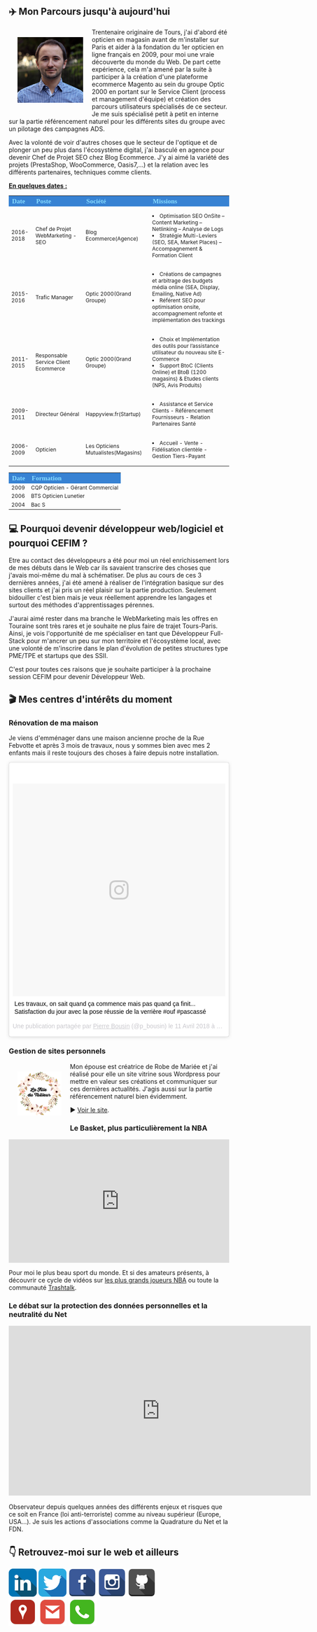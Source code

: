 <h2>✈️ Mon Parcours jusqu'à aujourd'hui</h2>
<p><img src="https://raw.githubusercontent.com/3615pbn/Pierre-Bousin/master/portrait.jpg" style="float:left; padding: 20px; width:150px; height: 150px" alt="Portrait">Trentenaire originaire de Tours, j'ai d'abord été opticien en magasin avant de m'installer sur Paris et aider à la fondation du 1er opticien en ligne français en 2009, pour moi une vraie découverte du monde du Web. De part cette expérience, cela m'a amené par la suite à participer à la création d'une plateforme ecommerce Magento au sein du groupe Optic 2000 en portant sur le Service Client (process et management d'équipe) et création des parcours utilisateurs spécialisés de ce secteur. Je me suis spécialisé petit à petit en interne sur la partie référencement naturel pour les différents sites du groupe avec un pilotage des campagnes ADS.</p>
<p>Avec la volonté de voir d'autres choses que le secteur de l'optique et de plonger un peu plus dans l'écosystème digital, j'ai basculé en agence pour devenir Chef de Projet SEO chez Blog Ecommerce. J'y ai aimé la variété des projets (PrestaShop, WooCommerce, Oasis7,...) et la relation avec les différents partenaires, techniques comme clients.</p>

<p style="font-weight:bold; text-decoration:underline;">En quelques dates :</p>
<p>
<table width="100%">
 <tr>
	<th style="background-color: #3782d3;color:#88dcff; text-align: left; font-family: Architects Daughter; font-size:15px; font-weight: bold; width=10%;">Date</th>
	<th style="background-color: #3782d3;color:#88dcff; text-align: left; font-family: Architects Daughter; font-size:15px; font-weight: bold; width=25%;">Poste</th>
	<th style="background-color: #3782d3;color:#88dcff; text-align: left; font-family: Architects Daughter; font-size:15px; font-weight: bold; width=15%;">Société</th>
	<th style="background-color: #3782d3;color:#88dcff; text-align: left; font-family: Architects Daughter; font-size:15px; font-weight: bold; width=50%;">Missions</th>
 </tr>
 <tr>
	<td style="text-align: left; font-size:12px; width=10%;">2016-2018</td>
	<td style="text-align: left; font-size:12px; width=25%;">Chef de Projet WebMarketing - SEO</td>
	<td style="text-align: left; font-size:12px; width=15%;"><p>Blog Ecommerce(Agence)</p></td>
	<td style="text-align: left; font-size:12px; width=50%;">
	<p>
			<li>Optimisation SEO OnSite – Content Marketing – Netlinking – Analyse de Logs</li>
			<li>Stratégie Multi-Leviers (SEO, SEA, Market Places) – Accompagnement & Formation Client</li>
	</p>
	</td>
 </tr>
 <tr>
	<td style="text-align: left; font-size:12px; width=10%;">2015-2016</td>
	<td style="text-align: left; font-size:12px; width=25%;">Trafic Manager</td>
	<td style="text-align: left; font-size:12px; width=15%;"><p>Optic 2000(Grand Groupe)</td>
	<td style="text-align: left; font-size:12px; width=50%;">
	<p>
			<li>Créations de campagnes et arbitrage des budgets média online (SEA, Display, Emailing, Native Ad)</li>
			<li>Référent SEO pour optimisation onsite, accompagnement refonte et implémentation des trackings</li>
	</p>
	</td>
 </tr>
 <tr>
	<td style="text-align: left; font-size:12px; width=10%;">2011-2015</td>
	<td style="text-align: left; font-size:12px; width=25%;">Responsable Service Client Ecommerce</td>
	<td style="text-align: left; font-size:12px; width=15%;"><p>Optic 2000(Grand Groupe)</p></td>
	<td style="text-align: left; font-size:12px; width=50%;">
	<p>
			<li>Choix et Implémentation des outils pour l’assistance utilisateur du nouveau site E-Commerce</li>
			<li>Support BtoC (Clients Online) et BtoB (1200 magasins) & Etudes clients (NPS, Avis Produits)</li>
	</p>
	</td>
 </tr>
 <tr>
	<td style="text-align: left; font-size:12px; width=10%;">2009-2011</td>
	<td style="text-align: left; font-size:12px; width=25%;">Directeur Général</td>
	<td style="text-align: left; font-size:12px; width=15%;"><p>Happyview.fr(Startup)</p></td>
	<td style="text-align: left; font-size:12px; width=50%;">
	<p>
			<li>Assistance et Service Clients - Référencement Fournisseurs - Relation Partenaires Santé</li>
	</p>
	</td>
 </tr>
 <tr>
	<td style="text-align: left; font-size:12px; width=10%;">2006-2009</td>
	<td style="text-align: left; font-size:12px; width=25%;">Opticien</td>
	<td style="text-align: left; font-size:12px; width=15%;"><p>Les Opticiens Mutualistes(Magasins)</p></td>
	<td style="text-align: left; font-size:12px; width=50%;">
	<p>
			<li>Accueil - Vente - Fidélisation clientèle - Gestion Tiers-Payant	</li>
	</p>
	</td>
 </tr>
</table>
</p>

<p>
<table width="100%">
 <tr>
	<th style="background-color: #3782d3;color:#88dcff; text-align: left; font-family: Architects Daughter; font-size:15px; font-weight: bold; width=10%;">Date</th>
	<th style="background-color: #3782d3;color:#88dcff; text-align: left; font-family: Architects Daughter; font-size:15px; font-weight: bold; width=90%;">Formation</th>
 </tr>
 <tr>
	<td style="text-align: left; font-size:12px; width=10%;">2009</td>
	<td style="text-align: left; font-size:12px; width=90%;">CQP Opticien - Gérant Commercial</td>
 </tr>
  <tr>
	<td style="text-align: left; font-size:12px; width=10%;">2006</td>
	<td style="text-align: left; font-size:12px; width=90%;">BTS Opticien Lunetier</td>
 </tr>
  <tr>
	<td style="text-align: left; font-size:12px; width=10%;">2004</td>
	<td style="text-align: left; font-size:12px; width=90%;">Bac S</td>
 </tr>
</table>
</p>

<h2>💻 Pourquoi devenir développeur web/logiciel  et pourquoi CEFIM ?</h2>
<p>Etre au contact des développeurs a été pour moi un réel enrichissement lors de mes débuts dans le Web car ils savaient transcrire des choses que j'avais moi-même du mal à schématiser. De plus au cours de ces 3 dernières années, j'ai été amené à réaliser de l'intégration basique sur des sites clients et j'ai pris un réel plaisir sur la partie production. Seulement bidouiller c'est bien mais je veux réellement apprendre les langages et surtout des méthodes d'apprentissages pérennes.</p>
<p>J'aurai aimé rester dans ma branche le WebMarketing mais les offres en Touraine sont très rares et je souhaite ne plus faire de trajet Tours-Paris.
Ainsi, je vois l'opportunité de me spécialiser en tant que Développeur Full-Stack pour m'ancrer un peu sur mon territoire et l'écosystème local, avec une volonté de m'inscrire dans le plan d'évolution de petites structures type PME/TPE et startups que des SSII.</p>
<p>C'est pour toutes ces raisons que je souhaite participer à la prochaine session CEFIM pour devenir Développeur Web.</p>

<h2>🎬 Mes centres d'intérêts du moment</h2>
<h3>Rénovation de ma maison</h3>
<p>Je viens d'emménager dans une maison ancienne proche de la Rue Febvotte et après 3 mois de travaux, nous y sommes bien avec mes 2 enfants mais il reste toujours des choses à faire depuis notre installation.
<blockquote class="instagram-media" data-instgrm-captioned data-instgrm-permalink="https://www.instagram.com/p/BhbcSviBk1r/" data-instgrm-version="8" style=" background:#FFF; border:0; border-radius:3px; box-shadow:0 0 1px 0 rgba(0,0,0,0.5),0 1px 10px 0 rgba(0,0,0,0.15); margin: 1px; max-width:658px; padding:0; width:99.375%; width:-webkit-calc(100% - 2px); width:calc(100% - 2px);"><div style="padding:8px;"> <div style=" background:#F8F8F8; line-height:0; margin-top:40px; padding:50.0% 0; text-align:center; width:100%;"> <div style=" background:url(data:image/png;base64,iVBORw0KGgoAAAANSUhEUgAAACwAAAAsCAMAAAApWqozAAAABGdBTUEAALGPC/xhBQAAAAFzUkdCAK7OHOkAAAAMUExURczMzPf399fX1+bm5mzY9AMAAADiSURBVDjLvZXbEsMgCES5/P8/t9FuRVCRmU73JWlzosgSIIZURCjo/ad+EQJJB4Hv8BFt+IDpQoCx1wjOSBFhh2XssxEIYn3ulI/6MNReE07UIWJEv8UEOWDS88LY97kqyTliJKKtuYBbruAyVh5wOHiXmpi5we58Ek028czwyuQdLKPG1Bkb4NnM+VeAnfHqn1k4+GPT6uGQcvu2h2OVuIf/gWUFyy8OWEpdyZSa3aVCqpVoVvzZZ2VTnn2wU8qzVjDDetO90GSy9mVLqtgYSy231MxrY6I2gGqjrTY0L8fxCxfCBbhWrsYYAAAAAElFTkSuQmCC); display:block; height:44px; margin:0 auto -44px; position:relative; top:-22px; width:44px;"></div></div> <p style=" margin:8px 0 0 0; padding:0 4px;"> <a href="https://www.instagram.com/p/BhbcSviBk1r/" style=" color:#000; font-family:Arial,sans-serif; font-size:14px; font-style:normal; font-weight:normal; line-height:17px; text-decoration:none; word-wrap:break-word;" target="_blank">Les travaux, on sait quand ça commence mais pas quand ça finit... Satisfaction du jour avec la pose réussie de la verrière #ouf #pascassé</a></p> <p style=" color:#c9c8cd; font-family:Arial,sans-serif; font-size:14px; line-height:17px; margin-bottom:0; margin-top:8px; overflow:hidden; padding:8px 0 7px; text-align:center; text-overflow:ellipsis; white-space:nowrap;">Une publication partagée par <a href="https://www.instagram.com/p_bousin/" style=" color:#c9c8cd; font-family:Arial,sans-serif; font-size:14px; font-style:normal; font-weight:normal; line-height:17px;" target="_blank"> Pierre Bousin</a> (@p_bousin) le <time style=" font-family:Arial,sans-serif; font-size:14px; line-height:17px;" datetime="2018-04-11T11:38:58+00:00">11 Avril 2018 à 4 :38 PDT</time></p></div></blockquote> <script async defer src="//www.instagram.com/embed.js"></script>

<h3>Gestion de sites personnels</h3>
<p><a href="https://www.lafilledutailleur.fr/" target="blank" title="La Fille du Tailleur"><img src="https://raw.githubusercontent.com/3615pbn/Pierre-Bousin/master/Maison_LaFilleduTailleur-Logo.png" style="float:left; padding: 20px; width:100px; height: 100px" alt="La Fille du Tailleur"></a> Mon épouse est créatrice de Robe de Mariée et j'ai réalisé pour elle un site vitrine sous Wordpress pour mettre en valeur ses créations et communiquer sur ces dernières actualités. J'agis aussi sur la partie référencement naturel bien évidemment.</p>
<p>▶️ <a href="https://www.lafilledutailleur.fr/" target="blank" title="La Fille du Tailleur">Voir le site</a>.</p>

<h3>Le Basket, plus particulièrement la NBA</h3>
<div style="width:100%;height:0;padding-bottom:56%;position:relative;"><iframe src="https://giphy.com/embed/SsCr1GIFKklr2" width="100%" height="100%" style="position:absolute" frameBorder="0" class="giphy-embed" allowFullScreen></iframe></div>
<p>Pour moi le plus beau sport du monde. Et si des amateurs présents, à découvrir ce cycle de vidéos sur <a href="https://www.youtube.com/channel/UCANaa23W9dzac8iL_fGGfPw/featured" target="blank" title="Page Youtube TBNL">les plus grands joueurs NBA</a> ou toute la communauté <a href="http://trashtalk.co/" target="blank" title="Trashtalk">Trashtalk</a>.</p>

<h3>Le débat sur la protection des données personnelles et la neutralité du Net</h3>
<iframe width="690px" height="388px" src="https://www.youtube.com/embed/MUTABXD8f24?rel=0&amp;controls=0" frameborder="0" allow="autoplay; encrypted-media" allowfullscreen></iframe>
<p>Observateur depuis quelques années des différents enjeux et risques que ce soit en France (loi anti-terroriste) comme au niveau supérieur (Europe, USA...). Je suis les actions d'associations comme la Quadrature du Net et la FDN.</p>

<h2>👇 Retrouvez-moi sur le web et ailleurs</h2>
<div>
	<a href="https://www.linkedin.com/in/pierrebousin/" target="blank" title="Page Linkedin"><img src="https://raw.githubusercontent.com/3615pbn/Pierre-Bousin/master/if_linkedin_252090.png" alt="Page Linkedin"></a>
	<a href="https://twitter.com/P_Bousin" target="blank" title="Compte Twitter"><img src="https://raw.githubusercontent.com/3615pbn/Pierre-Bousin/master/if_twitter_252077.png" alt="Compte Twitter"></a>
	<a href="https://www.facebook.com/pierre.bousin" target="blank" title="Page Facebook"><img src="https://raw.githubusercontent.com/3615pbn/Pierre-Bousin/master/if_facebook_328029.png" alt="Page Facebook"></a>
	<a href="https://www.instagram.com/p_bousin/" target="blank" title="Compte Instagram"><img src="https://raw.githubusercontent.com/3615pbn/Pierre-Bousin/master/if_instagram_328040.png" alt="Compte Instagram"></a>
	<a href="https://github.com/3615pbn" target="blank" title="Repo GitHub"><img src="https://raw.githubusercontent.com/3615pbn/Pierre-Bousin/master/if_github_328033.png" alt="Repo GitHub"></a>
</div>
<div>
	<a href="https://goo.gl/maps/SZQYLZunbbp" target="blank" title="Adresse"><img src="https://raw.githubusercontent.com/3615pbn/Pierre-Bousin/master/if_Flurry_Google_Maps_176513.png" alt="Adresse : 42 Rue Jacques Cartier 37000 Tours"></a>
	<a href="mailto:pierre.bousin@gmail.com" title="Email"><img src="https://raw.githubusercontent.com/3615pbn/Pierre-Bousin/master/if_Flurry_Google_Gmail_176526.png" alt="Email"></a>
	<a href="#" title="06 58 05 52 03"><img src="https://raw.githubusercontent.com/3615pbn/Pierre-Bousin/master/if_MetroUI_Phone_Alt_176640.png" title="06 58 05 52 03" alt="Phone"></a>
</div>
